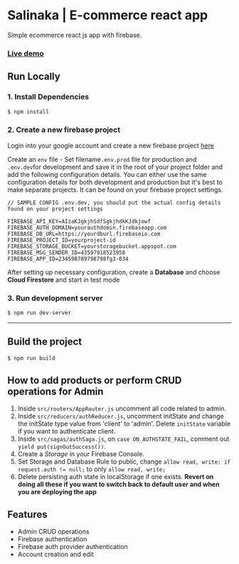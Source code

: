 # Salinaka | E-commerce react app
Simple ecommerce react js app with firebase.

### [Live demo](https://delivery-9ec72.web.app/)

 

## Run Locally
### 1. Install Dependencies
```sh
$ npm install
```

### 2. Create a new firebase project
Login into your google account and create a new firebase project [here](https://console.firebase.google.com/u/0/)

Create an `env` file - Set filename`.env.prod` file for production and `.env.dev`for development and save it in the root of your project folder
and add the following configuration details. You can either use the same configuration details for both development and production but it's best to make separate projects. It can be found on your firebase project settings.

```
// SAMPLE CONFIG .env.dev, you should put the actual config details found on your project settings

FIREBASE_API_KEY=AIzaKJgkjhSdfSgkjhdkKJdkjowf
FIREBASE_AUTH_DOMAIN=yourauthdomin.firebaseapp.com
FIREBASE_DB_URL=https://yourdburl.firebaseio.com
FIREBASE_PROJECT_ID=yourproject-id
FIREBASE_STORAGE_BUCKET=yourstoragebucket.appspot.com
FIREBASE_MSG_SENDER_ID=43597918523958
FIREBASE_APP_ID=234598789798798fg3-034

``` 

After setting up necessary configuration,
create a **Database** and choose **Cloud Firestore** and start in test mode

### 3. Run development server
```sh 
$ npm run dev-server
```

---

## Build the project
```sh
$ npm run build
```

## How to add products or perform CRUD operations for Admin
1. Inside `src/routers/AppRouter.js` uncomment all code related to admin.
2. Inside `src/reducers/authReducer.js`, uncomment initState and change the initState type value from 'client' to 'admin'. Delete `initState` variable if you want to authenticate client.
3. Inside `src/sagas/authSaga.js`, on `case ON_AUTHSTATE_FAIL`, comment out `yield put(signOutSuccess())`.
4. Create a *Storage* in your Firebase Console.
5. Set Storage and Database Rule to public, change `allow read, write: if request.auth != null;` to only `allow read, write;` 
6. Delete persisting auth state in localStorage if one exists.
**Revert on doing all these if you want to switch back to default user and when you are deploying the app**


## Features

* Admin CRUD operations
* Firebase authentication
* Firebase auth provider authentication
* Account creation and edit

